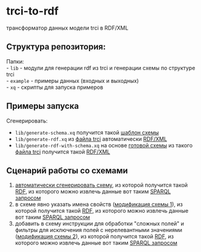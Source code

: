 # trci-to-rdf
трансформатор данных модели trci в RDF/XML
    
## Структура репозитория:  
Папки:  
    - `lib` - модули для генерации rdf из trci и генерации схемы по структуре trci  
    - `example` - примеры данных (входных и выходных)  
    - `xq` - скрипты для запуска примеров  

## Примеры запуска

Сгенерировать:
- `lib/generate-schema.xq` получится такой [шаблон схемы](example/schemas/schema-example.json)
- `lib/generate-rdf.xq` из [файла trci](example/TRCI/TRCI-example.xml) автоматически [RDF/XML](example/RDF/RDF-auto-generate.xml) 
- `lib/generate-rdf-with-schema.xq` на основе [готовой схемы](example/schemas/modified-schema-example-resource.json) из такого [файла trci](example/TRCI/TRCI-example.xml) получится такой [RDF/XML](example/RDF/RDF-modified-schema-example-resource.xml)

## Сценарий работы со схемами  
1. [автоматически сгенерировать схему](xq/generate-schema.xq), из которой получится такой [RDF](example/RDF/RDF-auto-generate.xml), из которого можно извлечь данные вот таким [SPARQL запросом](example/SPARQL/SPARQL-example.rq)
1. в схеме явно указать имена свойств ([модификация схемы 1](example/schemas/modified-schema-example.json)), из которой получится такой [RDF](example/RDF/RDF-modified-schema-example.xml), из которого можно извлечь данные вот таким [SPARQL запросом](example/SPARQL/SPARQL-example1.rq)
1. добавить в схему инструкции для обработки "сложных полей" и фильтры для исключения полей с нерелевантными значениями ([модификация схемы 2](example/schemas/modified-schema-example-resource.json)), из которой получится такой [RDF](example/RDF/RDF-modified-schema-example-resource.xml), из которого можно извлечь данные вот таким [SPARQL запросом](example/SPARQL/SPARQL-example2.rq)